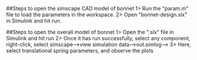 ##Steps to open the simscape CAD model of bonnet
1> Run the "param.m" file to load the parameters in the workspace.
2> Open "bonnet-design.slx" in Simulink and hit run.

##Steps to open the overall model of bonnet
1> Open the ".slx" file in Simulink and hit run
2> Once it has run successfully, select any component, right-click, select simscape-->view simulation data-->out.simlog-->
3> Here, select translational spring parameters, and observe the plots  

